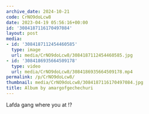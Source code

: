 ```yaml
---
archive_date: 2024-10-21
code: CrNO9doLcw8
date: 2023-04-19 05:56:16+00:00
id: '3084187116170497084'
layout: post
media:
- id: '3084187112454460585'
  type: image
  url: media/CrNO9doLcw8/3084187112454460585.jpg
- id: '3084186935664509178'
  type: video
  url: media/CrNO9doLcw8/3084186935664509178.mp4
permalink: /p/CrNO9doLcw8/
thumbnail: media/CrNO9doLcw8/3084187116170497084.jpg
title: Album by amargofgechechuri
---
```


Lafda gang where you at ⁉️